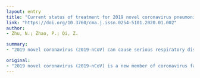 ```yaml
---
layout: entry
title: "Current status of treatment for 2019 novel coronavirus pneumonia"
link: "https://doi.org/10.3760/cma.j.issn.0254-5101.2020.01.002"
author:
- Zhu, N.; Zhao, P.; Qi, Z.

summary:
- "2019 novel coronavirus (2019-nCoV) can cause serious respiratory diseases. There is no specific antiviral drug targeting 2019-NCoV. This paper reviewed the current research situation and progress in drug treatment strategies for the newly identified disease. At present, there is no particular antivirals drug targeting the disease, which can cause severe acute respiratory syndrome-corona virus (SARS-CoV), and middle east respiratory syndrome. A new member of the family is a new member. of coronan influenza is emergence of severe nCovirus can cause acute respiratory diseases after the emergence."

original:
- "2019 novel coronavirus (2019-nCoV) is a new member of coronavirus family that can cause serious respiratory diseases after the emergence of severe acute respiratory syndrome-coronavirus (SARS-CoV) and middle east respiratory syndrome-coronavirus (MERS-CoV). At present, there is no specific antiviral drug targeting 2019-nCoV. In facing of the increasingly serious epidemic of 2019-nCoV pneumonia and the urgent needs in drug treatment strategies, this paper reviewed the current research situation and progress in antiviral treatment for the newly identified disease."
---
```


